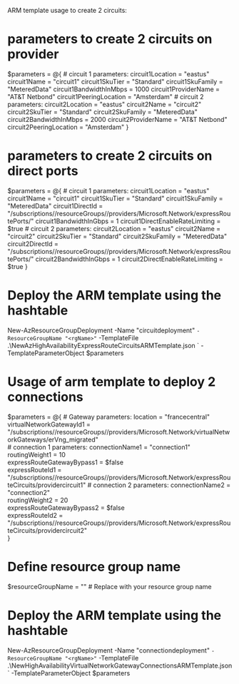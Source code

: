 ARM template usage to create 2 circuits:

# parameters to create 2 circuits on provider
$parameters = @{
    # circuit 1 parameters:
    circuit1Location          = "eastus"
    circuit1Name              = "circuit1"
    circuit1SkuTier           = "Standard"
    circuit1SkuFamily         = "MeteredData"
    circuit1BandwidthInMbps   = 1000
    circuit1ProviderName      = "AT&T Netbond"
    circuit1PeeringLocation   = "Amsterdam"
    # circuit 2 parameters:
    circuit2Location          = "eastus"
    circuit2Name              = "circuit2"
    circuit2SkuTier           = "Standard"
    circuit2SkuFamily         = "MeteredData"
    circuit2BandwidthInMbps   = 2000
    circuit2ProviderName      = "AT&T Netbond"
    circuit2PeeringLocation   = "Amsterdam"
}

# parameters to create 2 circuits on direct ports
$parameters = @{
    # circuit 1 parameters:
    circuit1Location             = "eastus"
    circuit1Name                 = "circuit1"
    circuit1SkuTier              = "Standard"
    circuit1SkuFamily            = "MeteredData"
    circuit1DirectId             = "/subscriptions/<subId>/resourceGroups/<rgName>/providers/Microsoft.Network/expressRoutePorts/<portName>"
    circuit1BandwidthInGbps      = 1
    circuit1DirectEnableRateLimiting = $true
    # circuit 2 parameters:
    circuit2Location             = "eastus"
    circuit2Name                 = "circuit2"
    circuit2SkuTier              = "Standard"
    circuit2SkuFamily            = "MeteredData"
    circuit2DirectId             = "/subscriptions/<subId>/resourceGroups/<rgName>/providers/Microsoft.Network/expressRoutePorts/<portName2>"
    circuit2BandwidthInGbps      = 1
    circuit2DirectEnableRateLimiting = $true
}
# Deploy the ARM template using the hashtable
New-AzResourceGroupDeployment -Name "circuitdeployment" `
                              -ResourceGroupName "<rgName>" `
                              -TemplateFile .\NewAzHighAvailabilityExpressRouteCircuitsARMTemplate.json `
                              -TemplateParameterObject $parameters




# Usage of arm template to deploy 2 connections
$parameters = @{
    # Gateway parameters:
    location                        = "francecentral"                             
    virtualNetworkGatewayId1        = "/subscriptions/<subId>/resourceGroups/<rgName>/providers/Microsoft.Network/virtualNetworkGateways/erVng_migrated"  
    # connection 1 parameters:
    connectionName1                = "connection1"                 
    routingWeight1                 = 10                             
    expressRouteGatewayBypass1     = $false                             
    expressRouteId1                = "/subscriptions/<subId>/resourceGroups/<rgName>/providers/Microsoft.Network/expressRouteCircuits/providercircuit1" 
    # connection 2 parameters:
    connectionName2                = "connection2"                     
    routingWeight2                 = 20                                
    expressRouteGatewayBypass2     = $false                            
    expressRouteId2                = "/subscriptions/<subId>/resourceGroups/<rgName>/providers/Microsoft.Network/expressRouteCircuits/providercircuit2"  
}

# Define resource group name
$resourceGroupName = "<rgName>"  # Replace with your resource group name

# Deploy the ARM template using the hashtable
New-AzResourceGroupDeployment -Name "connectiondeployment" `
                              -ResourceGroupName "<rgName>" `
                              -TemplateFile .\NewHighAvailabilityVirtualNetworkGatewayConnectionsARMTemplate.json `
                              -TemplateParameterObject $parameters
